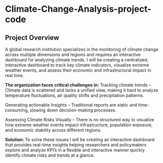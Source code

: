# Climate-Change-Analysis-project-code

## Project Overview

A global research institution specializes in the monitoring of climate change across multiple dimensions and regions and requires an interactive dashboard for analyzing  climate trends. I will be creating a centralized, interactive dashboard to track key climate indicators, visualize extreme weather events, and assess their economic and infrastructural impact in real time.



__The organization faces critical challenges in:__
Tracking climate trends – Climate data is scattered and lacks a unified view,
making it hard to analyze temperature fluctuations, air quality shifts and precipitation patterns.

Generating actionable Insights – Traditional reports are static and time-consuming, slowing down decision-making processes. 

Assessing Climate Risks Visually – There is no structured way to visualize how extreme weather events impact infrastructure, population exposure, and economic stability across different regions.

__Solution:__
To solve these issues I will be creating an interactive dashboard that provides real-time insights helping researchers and policymakers explore and analyze KPI’s in a flexible and interactive manner quickly
identify climate risks and trends at a glance.
